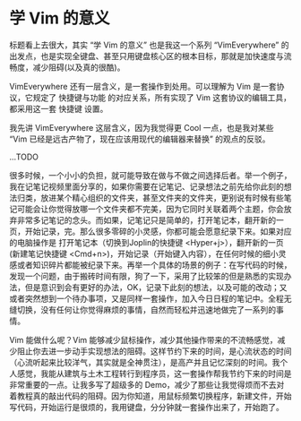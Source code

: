 # 学 Vim 的意义

标题看上去很大，其实 “学 Vim 的意义” 也是我这一个系列 “VimEverywhere” 的出发点，也是实现全键盘、甚至只用键盘核心区的根本目标，那就是加快速度与流畅度，减少阻碍(以及真的很酷)。

VimEverywhere 还有一层含义，是一套操作到处用。可以理解为 Vim 是一套协议，它规定了 快捷键与功能 的对应关系，所有实现了 Vim 这套协议的编辑工具，都采用这一套 快捷键 设置。

我先讲 VimEverywhere 这层含义，因为我觉得更 Cool 一点，也是我对某些 “Vim 已经是远古产物了，现在应该用现代的编辑器来替换” 的观点的反驳。

...TODO

很多时候，一个小小的负担，就可能导致在做与不做之间选择后者。举一个例子，我在记笔记视频里面分享的，如果你需要在记笔记、记录想法之前先给你此刻的想法归类，放进某个精心组织的文件夹，甚至文件夹的文件夹，更别说有时候有些笔记可能会让你觉得放哪一个文件夹都不完美，因为它同时关联着两个主题，你会放弃非常多记笔记的念头。而如果，记笔记只是简单的，打开笔记本，翻开新的一页，开始记录，完。那么很多零碎的小灵感，你都可能会愿意纪录下来。如果对应的电脑操作是 打开笔记本（切换到Joplin的快捷键 <Hyper+j>），翻开新的一页(新建笔记快捷键 <Cmd+n>)，开始记录（开始键入内容），在任何时候的细小灵感或者知识碎片都能被纪录下来。再举一个具体的场景的例子：在写代码的时候，发现一个问题，由于搬砖时间有限，狗了一下，采用了比较笨的但是熟悉的实现办法，但是意识到会有更好的办法，OK，记录下此刻的想法，以及可能的改动；又或者突然想到一个待办事项，又是同样一套操作，加入今日日程的笔记中。全程无缝切换，没有任何让你觉得麻烦的事情，自然而轻松并迅速地做完了一系列的事情。

Vim 能做什么呢？Vim 能够减少鼠标操作，减少其他操作带来的不流畅感觉，减少阻止你去进一步动手实现想法的阻碍。这样节约下来的时间，是心流状态的时间（心流听起来比较洋气，其实就是全神贯注），是高产并且记忆深刻的时间。我个人感觉，我能从建筑与土木工程转行到程序员，这一套操作帮我节约下来的时间是非常重要的一点。让我多写了超级多的 Demo，减少了那些让我觉得烦而不去对着教程真的敲出代码的阻碍。因为你知道，用鼠标频繁切换程序，新建文件，开始写代码，开始运行是很烦的，我用键盘，分分钟就一套操作出来了，开始跑了。